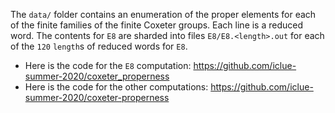 The `data/` folder contains an enumeration of the proper elements for each of
the finite families of the finite Coxeter groups.
Each line is a reduced word.
The contents for `E8` are sharded into files `E8/E8.<length>.out` for each of
the `120` `length`s of reduced words for `E8`.

* Here is the code for the `E8` computation: https://github.com/iclue-summer-2020/coxeter_properness
* Here is the code for the other computations: https://github.com/iclue-summer-2020/coxeter-properness
